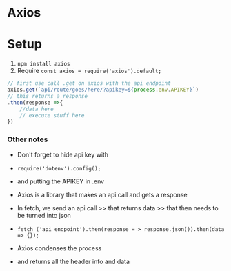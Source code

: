 # Axios

# Setup

1. `npm install axios`
2. Require `const axios = require('axios').default;`


```javascript
// first use call .get on axios with the api endpoint
axios.get(`api/route/goes/here/?apikey=${process.env.APIKEY}`)
// this returns a response
.then(response =>{
    //data here
    // execute stuff here
})

```

### Other notes

- Don't forget to hide api key with
- `require('dotenv').config();`
- and putting the APIKEY in .env

- Axios is a library that makes an api call and gets a response
- In fetch, we send an api call >>  that returns data >> that then needs to be turned into json
- `fetch ('api endpoint').then(response = > response.json()).then(data => {});`
- Axios condenses the process
- and returns all the header info and data